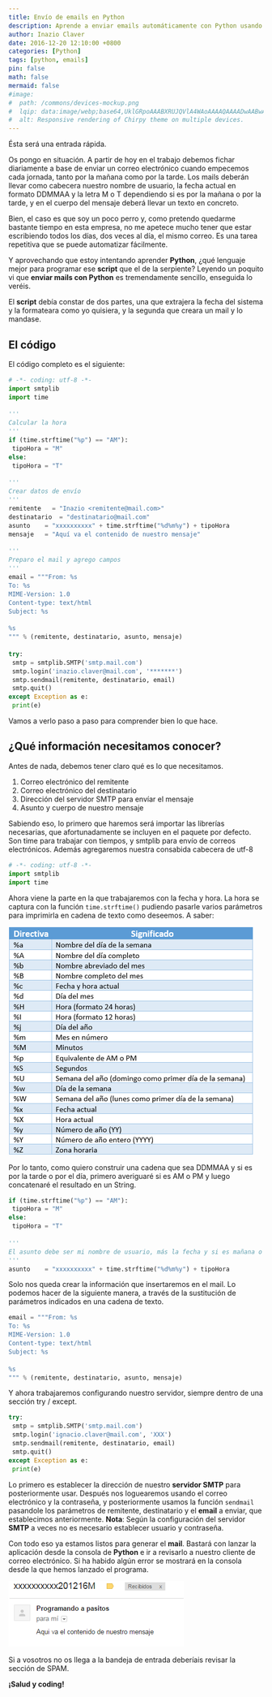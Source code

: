 ```yaml
---
title: Envío de emails en Python
description: Aprende a enviar emails automáticamente con Python usando smtplib. Tutorial completo con código para automatizar correos electrónicos, formatear fechas y configurar servidores SMTP paso a paso.
author: Inazio Claver
date: 2016-12-20 12:10:00 +0800
categories: [Python]
tags: [python, emails]
pin: false
math: false
mermaid: false
#image:
#  path: /commons/devices-mockup.png
#  lqip: data:image/webp;base64,UklGRpoAAABXRUJQVlA4WAoAAAAQAAAADwAABwAAQUxQSDIAAAARL0AmbZurmr57yyIiqE8oiG0bejIYEQTgqiDA9vqnsUSI6H+oAERp2HZ65qP/VIAWAFZQOCBCAAAA8AEAnQEqEAAIAAVAfCWkAALp8sF8rgRgAP7o9FDvMCkMde9PK7euH5M1m6VWoDXf2FkP3BqV0ZYbO6NA/VFIAAAA
#  alt: Responsive rendering of Chirpy theme on multiple devices.
---
```


Ésta será una entrada rápida.

Os pongo en situación. A partir de hoy en el trabajo debemos fichar diariamente a base de enviar un correo electrónico cuando empecemos cada jornada, tanto por la mañana como por la tarde. Los mails deberán llevar como cabecera nuestro nombre de usuario, la fecha actual en formato DDMMAA y la letra M o T dependiendo si es por la mañana o por la tarde, y en el cuerpo del mensaje deberá llevar un texto en concreto.

Bien, el caso es que soy un poco perro y, como pretendo quedarme bastante tiempo en esta empresa, no me apetece mucho tener que estar escribiendo todos los días, dos veces al día, el mismo correo. Es una tarea repetitiva que se puede automatizar fácilmente.

Y aprovechando que estoy intentando aprender **Python**, ¿qué lenguaje mejor para programar ese **script** que el de la serpiente? Leyendo un poquito vi que **enviar mails con Python** es tremendamente sencillo, enseguida lo veréis.

El **script** debía constar de dos partes, una que extrajera la fecha del sistema y la formateara como yo quisiera, y la segunda que creara un mail y lo mandase.

## El código

El código completo es el siguiente:

```python
# -*- coding: utf-8 -*-
import smtplib
import time

'''
Calcular la hora
'''
if (time.strftime("%p") == "AM"):
 tipoHora = "M"
else:
 tipoHora = "T"

'''
Crear datos de envío
'''
remitente   = "Inazio <remitente@mail.com>"
destinatario  = "destinatario@mail.com"
asunto    = "xxxxxxxxxx" + time.strftime("%d%m%y") + tipoHora
mensaje   = "Aquí va el contenido de nuestro mensaje"

'''
Preparo el mail y agrego campos
'''
email = """From: %s 
To: %s 
MIME-Version: 1.0 
Content-type: text/html 
Subject: %s 
 
%s
""" % (remitente, destinatario, asunto, mensaje)

try:
 smtp = smtplib.SMTP('smtp.mail.com')
 smtp.login('inazio.claver@mail.com', '*******')
 smtp.sendmail(remitente, destinatario, email)
 smtp.quit()
except Exception as e:
 print(e)
```

Vamos a verlo paso a paso para comprender bien lo que hace.

## ¿Qué información necesitamos conocer?

Antes de nada, debemos tener claro qué es lo que necesitamos.

1. Correo electrónico del remitente
2. Correo electrónico del destinatario
3. Dirección del servidor SMTP para envíar el mensaje
4. Asunto y cuerpo de nuestro mensaje

Sabiendo eso, lo primero que haremos será importar las librerías necesarias, que afortunadamente se incluyen en el paquete por defecto. Son time para trabajar con tiempos, y smtplib para envío de correos electrónicos. Además agregaremos nuestra consabida cabecera de utf-8

```python
# -*- coding: utf-8 -*-
import smtplib
import time
```

Ahora viene la parte en la que trabajaremos con la fecha y hora.
La hora se captura con la función ```time.strftime()``` pudiendo pasarle varios parámetros para imprimirla en cadena de texto como deseemos. A saber:

![time.strftime params](/img/posts/20161220_1.png)

Por lo tanto, como quiero construir una cadena que sea DDMMAA y si es por la tarde o por el día, primero averiguaré si es AM o PM y luego concatenaré el resultado en un String.

```python
if (time.strftime("%p") == "AM"):
 tipoHora = "M"
else:
 tipoHora = "T"

'''
El asunto debe ser mi nombre de usuario, más la fecha y si es mañana o tarde. Ej: xxxxxxxxxxxx201216M
'''
asunto    = "xxxxxxxxxx" + time.strftime("%d%m%y") + tipoHora
```

Solo nos queda crear la información que insertaremos en el mail. Lo podemos hacer de la siguiente manera, a través de la sustitución de parámetros indicados en una cadena de texto.

```python
email = """From: %s 
To: %s 
MIME-Version: 1.0 
Content-type: text/html 
Subject: %s
 
%s
""" % (remitente, destinatario, asunto, mensaje)
```

Y ahora trabajaremos configurando nuestro servidor, siempre dentro de una sección try / except.

```python
try:
 smtp = smtplib.SMTP('smtp.mail.com')
 smtp.login('ignacio.claver@mail.com', 'XXX')
 smtp.sendmail(remitente, destinatario, email)
 smtp.quit()
except Exception as e:
 print(e)
```

Lo primero es establecer la dirección de nuestro **servidor SMTP** para posteriormente usar. Después nos loguearemos usando el correo electrónico y la contraseña, y posteriormente usamos la función ```sendmail``` pasandole los parámetros de remitente, destinatario y el **email** a enviar, que establecimos anteriormente.
**Nota**: Según la configuración del servidor **SMTP** a veces no es necesario establecer usuario y contraseña.

Con todo eso ya estamos listos para generar el **mail**. Bastará con lanzar la aplicación desde la consola de **Python** e ir a revisarlo a nuestro cliente de correo electrónico. Si ha habido algún error se mostrará en la consola desde la que hemos lanzado el programa.

![envio de email con python](/img/posts/20161220_2.png)

Si a vosotros no os llega a la bandeja de entrada deberíais revisar la sección de SPAM.

**¡Salud y coding!**
